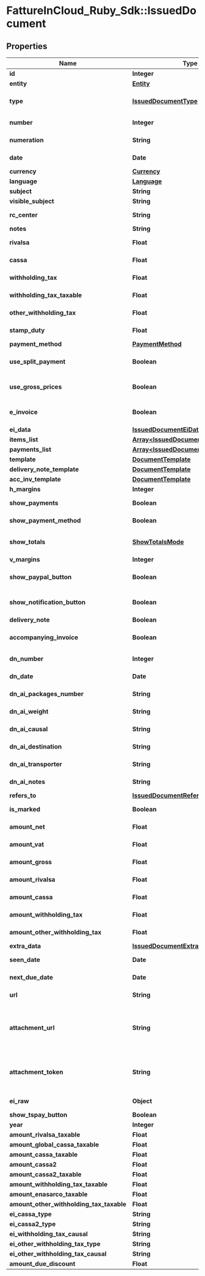 # FattureInCloud_Ruby_Sdk::IssuedDocument

## Properties

| Name | Type | Description | Notes |
| ---- | ---- | ----------- | ----- |
| **id** | **Integer** | Unique identifier of the document. | [optional] |
| **entity** | [**Entity**](Entity.md) |  | [optional] |
| **type** | [**IssuedDocumentType**](IssuedDocumentType.md) |  | [optional][default to &#39;invoice&#39;] |
| **number** | **Integer** | Number of the document [If not specified, next number is used] | [optional] |
| **numeration** | **String** | Numeration of the document [Not available if type&#x3D;delivery_note] | [optional] |
| **date** | **Date** | Date of the document [If not specified, today date is used] | [optional] |
| **currency** | [**Currency**](Currency.md) |  | [optional] |
| **language** | [**Language**](Language.md) |  | [optional] |
| **subject** | **String** | Issued document subject. | [optional] |
| **visible_subject** | **String** | Issued document visible subject. | [optional] |
| **rc_center** | **String** | Revenue center [or cost center if type&#x3D;supplier_order]. | [optional] |
| **notes** | **String** | Issued document extra notes. | [optional] |
| **rivalsa** | **Float** | \&quot;Rivalsa INPS\&quot; percentual value | [optional] |
| **cassa** | **Float** | \&quot;Cassa previdenziale\&quot; percentual value | [optional] |
| **withholding_tax** | **Float** | Withholding tax (ritenuta d&#39;acconto) percentual value | [optional] |
| **withholding_tax_taxable** | **Float** | Withholding tax taxable (imponibile) percentual value | [optional] |
| **other_withholding_tax** | **Float** | Other withholding tax (altra ritenuta) percentual value | [optional] |
| **stamp_duty** | **Float** | Stamp duty value [0 if not present] | [optional] |
| **payment_method** | [**PaymentMethod**](PaymentMethod.md) |  | [optional] |
| **use_split_payment** | **Boolean** |  | [optional][default to false] |
| **use_gross_prices** | **Boolean** |  | [optional][default to false] |
| **e_invoice** | **Boolean** | Indicates if this is an e-invoice. | [optional][default to false] |
| **ei_data** | [**IssuedDocumentEiData**](IssuedDocumentEiData.md) |  | [optional] |
| **items_list** | [**Array&lt;IssuedDocumentItemsList&gt;**](IssuedDocumentItemsList.md) |  | [optional] |
| **payments_list** | [**Array&lt;IssuedDocumentPaymentsList&gt;**](IssuedDocumentPaymentsList.md) |  | [optional] |
| **template** | [**DocumentTemplate**](DocumentTemplate.md) |  | [optional] |
| **delivery_note_template** | [**DocumentTemplate**](DocumentTemplate.md) |  | [optional] |
| **acc_inv_template** | [**DocumentTemplate**](DocumentTemplate.md) |  | [optional] |
| **h_margins** | **Integer** | Horizontal margins. | [optional] |
| **show_payments** | **Boolean** | Shows the expiration dates of the payments on the document. | [optional] |
| **show_payment_method** | **Boolean** | Show the payment method details on the document. | [optional] |
| **show_totals** | [**ShowTotalsMode**](ShowTotalsMode.md) |  | [optional][default to &#39;all&#39;] |
| **v_margins** | **Integer** | Vertical margins. | [optional] |
| **show_paypal_button** | **Boolean** |  | [optional][default to false] |
| **show_notification_button** | **Boolean** |  | [optional][default to false] |
| **delivery_note** | **Boolean** |  | [optional] |
| **accompanying_invoice** | **Boolean** | Attach an accompanying invoice. | [optional][default to false] |
| **dn_number** | **Integer** | Number (for the attached delivery note). | [optional] |
| **dn_date** | **Date** | Date (for the attached delivery note). | [optional] |
| **dn_ai_packages_number** | **String** | Number of packages (for the attached delivery note). | [optional] |
| **dn_ai_weight** | **String** | Weight (for the attached delivery note). | [optional] |
| **dn_ai_causal** | **String** | Causal (for the attached delivery note). | [optional] |
| **dn_ai_destination** | **String** | Destination (for the attached delivery note). | [optional] |
| **dn_ai_transporter** | **String** | Transporter (for the attached delivery note). | [optional] |
| **dn_ai_notes** | **String** | Notes (for the attached delivery note). | [optional] |
| **refers_to** | [**IssuedDocumentRefersTo**](IssuedDocumentRefersTo.md) |  | [optional] |
| **is_marked** | **Boolean** | This is true if the document is marked. | [optional] |
| **amount_net** | **Float** | [Read Only] Total net amount (competenze). | [optional][readonly] |
| **amount_vat** | **Float** | [Read Only] Total vat amount (IVA). | [optional][readonly] |
| **amount_gross** | **Float** | [Read Only] Total gross amount (totale documento). | [optional][readonly] |
| **amount_rivalsa** | **Float** | [Read Only] Rivalsa amount. | [optional][readonly] |
| **amount_cassa** | **Float** | [Read Only] Cassa amount. | [optional][readonly] |
| **amount_withholding_tax** | **Float** | [Read Only] Withholding tax amount (ritenuta d&#39;acconto). | [optional][readonly] |
| **amount_other_withholding_tax** | **Float** | [Read Only] Other withholding tax amount (altra ritenuta). | [optional][readonly] |
| **extra_data** | [**IssuedDocumentExtraData**](IssuedDocumentExtraData.md) |  | [optional] |
| **seen_date** | **Date** | Date when the client/supplier has seen the document. | [optional] |
| **next_due_date** | **Date** | Date of the next not paid payment. | [optional] |
| **url** | **String** | Public url of the document PDF file. | [optional] |
| **attachment_url** | **String** | [Read Only] Public url of the attached file. Authomatically set if a valid attachment token is passed via POST /issued_documents or PUT /issued_documents/{documentId}. | [optional][readonly] |
| **attachment_token** | **String** | [Write Only] Attachment token returned by POST /issued_documents/attachment. Used to attach the file already uploaded. | [optional] |
| **ei_raw** | **Object** | Advanced raw attributes for e-invoices. | [optional] |
| **show_tspay_button** | **Boolean** | Show ts pay button. | [optional] |
| **year** | **Integer** | Invoice year. | [optional] |
| **amount_rivalsa_taxable** | **Float** |  | [optional] |
| **amount_global_cassa_taxable** | **Float** |  | [optional] |
| **amount_cassa_taxable** | **Float** |  | [optional] |
| **amount_cassa2** | **Float** |  | [optional] |
| **amount_cassa2_taxable** | **Float** |  | [optional] |
| **amount_withholding_tax_taxable** | **Float** |  | [optional] |
| **amount_enasarco_taxable** | **Float** |  | [optional] |
| **amount_other_withholding_tax_taxable** | **Float** |  | [optional] |
| **ei_cassa_type** | **String** |  | [optional] |
| **ei_cassa2_type** | **String** |  | [optional] |
| **ei_withholding_tax_causal** | **String** |  | [optional] |
| **ei_other_withholding_tax_type** | **String** |  | [optional] |
| **ei_other_withholding_tax_causal** | **String** |  | [optional] |
| **amount_due_discount** | **Float** |  | [optional] |


